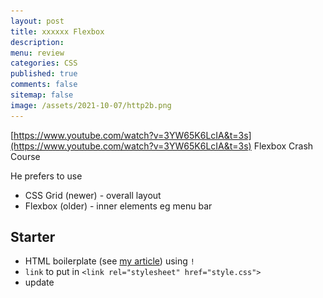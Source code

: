 ```yaml
---
layout: post
title: xxxxxx Flexbox 
description: 
menu: review
categories: CSS 
published: true 
comments: false     
sitemap: false
image: /assets/2021-10-07/http2b.png
---
```


<!-- ## Introduction. -->

<!-- [![alt text](/assets/2021-08-04/local.jpg "local")](/assets/2021-08-04/local.jpg) -->
<!-- [![alt text](/assets/2021-10-22/email-cover.jpg "email"){:width="800px"}](/assets/2021-10-22/email-cover.jpg) -->
<!-- [![alt text](/assets/2021-10-22/email-cover.jpg "Thanks to Solen Feyissa on unsplash - https://unsplash.com/@solenfeyissa")](https://unsplash.com/@solenfeyissa) -->


[https://www.youtube.com/watch?v=3YW65K6LcIA&t=3s](https://www.youtube.com/watch?v=3YW65K6LcIA&t=3s) Flexbox Crash Course

He prefers to use

- CSS Grid (newer) - overall layout
- Flexbox (older) - inner elements eg menu bar

## Starter

- HTML boilerplate (see [my article](/2021/10/20/vs-code-abbreviations-with-emmet)) using `!`
- `link` to put in `<link rel="stylesheet" href="style.css">`
- update <title>
- `.flex-container` Emmet to generate class
- `.item*3{Item $}` Generate

```html
<!DOCTYPE html>
<html lang="en">

<head>
  <meta charset="UTF-8">
  <meta http-equiv="X-UA-Compatible" content="IE=edge">
  <meta name="viewport" content="width=device-width, initial-scale=1.0">
  <link rel="stylesheet" href="style.css">
  <title>Flexbox Crash Course</title>
</head>

<body>
  <div class="flex-container">
    <div class="item">Item 1</div>
    <div class="item">Item 2</div>
    <div class="item">Item 3</div>
  </div>
</body>

</html>
```
- Shift-Alt-F - format in vscode

- CSS boilerplate

```css
/* universal selector reset */
* {
  box-sizing: border-box;
  margin: 0;
  padding: 0;
}

body {
  font-family: Arial, Helvetica, sans-serif;
}

.flex-container {
  display: flex;
  /* row is default, column */
  flex-direction: row;
  background-color: #f4f4f4;;
}

/* item class */
.item {
  width: 100px;
  height: 100px;
  background: #254de4;;
  color: #fff;
  /* all around */
  margin: 10px;
}

```

[![alt text](/assets/2022-01-25/flex.jpg "flex")](/assets/2022-01-25/flex.jpg)

A flex container with 3 items.

## justify-content

Use this on the flex container, not the items

This pertains to the main axis eg on row which we're on now, this will be horizontal.

```css
.flex-container {
  display: flex;
  background-color: #f4f4f4;;
  /* Always on the main axis */
  justify-content: end;
}
```

[![alt text](/assets/2022-01-25/jc.jpg "jc")](/assets/2022-01-25/jc.jpg)

start, end, center, space-around, space-between

## align-items

This is to align on the cross axis. For example if we want to align items vertically here.

We need a height on the container.

```css
.flex-container {
  height: 400px;
  display: flex;
  background-color: #f4f4f4;;
  /* Always on the main axis */
  justify-content: space-between;
  /* Always on the cross axis */
  align-items: center;
}
```

[![alt text](/assets/2022-01-25/ai.jpg "ai")](/assets/2022-01-25/ai.jpg)

## align-self

If want to align one of the boxes only.

```css
/* pseudo selector */
.item:nth-of-type(3) {
  align-self: end;
}
```

[![alt text](/assets/2022-01-25/nth.jpg "nth")](/assets/2022-01-25/nth.jpg)

## Center text

A flex within a flex to center the text

So a flex item is a flex container too.

This is an easier way of centering a div.

```css
/* item class */
.item {
  width: 100px;
  height: 100px;
  background: #254de4;;
  color: #fff;
  /* all around */
  margin: 10px;

  /* Centering the div */
  display: flex;
  /* Main axis */
  justify-content: center;
  /* Cross axis */
  align-items: center;
}
```

[![alt text](/assets/2022-01-25/cen.jpg "cen")](/assets/2022-01-25/cen.jpg)


## Flex-wrap

On the container

If it can't fit another 100px box on the page it will wrap (responsiveness), but media queries later

```css
.flex-container {
  display: flex;
  background-color: #f4f4f4;;
  /* Main axis */
  /* justify-content: space-between; */
  /* Cross axis */
  /* align-items: center; */
  flex-wrap: wrap;
}
```

[![alt text](/assets/2022-01-25/wrap.jpg "wrap")](/assets/2022-01-25/wrap.jpg)

If no flex-wrap it will squish up.

## Order

eg if text image, then image text

Pesudo selectors

## Widths

```css
.item {
  /* width: 100px; */
  flex-basis: 100px;
  height: 100px;
  background: #254de4;;
  color: #fff;
  /* all around */
  margin: 10px;

  /* Centering the div */
  display: flex;
  /* Main axis */
  justify-content: center;
  /* Cross axis */
  align-items: center;
}

/* pseudo selector */
.item:nth-of-type(1) {
}
.item:nth-of-type(2) {
  flex-basis: 200px;
}
.item:nth-of-type(3) {
}
```

[![alt text](/assets/2022-01-25/basis.jpg "basis")](/assets/2022-01-25/basis.jpg)

Similar to width.

## flex-grow

Grow to fill (starting at flex-basis as above at 100px), at different rates

```css
/* pseudo selector */
.item:nth-of-type(1) {
  flex-grow: 1;
}
.item:nth-of-type(2) {
  /* want this one bigger */
  /* grows at a larger rate */
  flex-grow: 2;
}
.item:nth-of-type(3) {
  flex-grow: 1;
}
```
[![alt text](/assets/2022-01-25/grow.jpg "grow")](/assets/2022-01-25/grow.jpg)

Could put in flex-basis: 200px to make sure one of them.

## grow shrink basis shorthand

```css
.item {
  /* Grow Shrink basis */
  /* flex: 1 0 100px; */
  /* Shorthand for above */
  flex: 1;
}

```

[![alt text](/assets/2022-01-25/short.jpg "short")](/assets/2022-01-25/short.jpg)

Very handy to get multiple boxes. eg cards

## Real project

Doing the html first

- `nav.navbar`
- `ul.nav`





## Final

[![alt text](/assets/2022-01-25/cont.jpg "container")](/assets/2022-01-25/cont.jpg)

```html
<!-- Flex container -->
<div class="container">
  <!-- Flex items will go into a horizontal row-->
  <div class="logo">Flexbox</div>
  <ul class="nav">
    <li>
      <a href="#">Home</a>
    </li>
    <li>
      <a href="#">About</a>
    </li>
    <li>
      <a href="#">Contact</a>
    </li>
  </ul>
</div>
```

and css

```css
.container {
  /* default property: row  */
  /* flex-direction: column; */
  max-width: 1100px;
  margin: 0 auto;
  padding: 0 30px;
}
```

[![alt text](/assets/2022-01-25/axis.jpg "axis")](/assets/2022-01-25/axis.jpg)

Some alignment properties we will use depend on whether direction is row or column


Flex container

Flex item








## OLD

Whilst creating a splash screen, one of the harder parts was figuring out the layout.

I'm ignoring responsiveness for now, and focussing on layout.

[/2021/10/08/css-for-developers#flexbox](/2021/10/08/css-for-developers#flexbox) 

[https://css-tricks.com/snippets/css/a-guide-to-flexbox/](https://css-tricks.com/snippets/css/a-guide-to-flexbox/)

```html
<div class="columns">

  <!-- column 1 -->
  <div class="column">
    <h3>HTML</h3>
    <p>Magna fringilla urna porttitor rhoncus dolor purus. Malesuada bibendum arcu vitae
       elementum. Purus sit amet volutpat consequat. </p>
  </div>

  <!-- column 2 -->
  <div class="column">
    <h3>CSS</h3>
    <p>Magna fringilla urna porttitor rhoncus dolor purus. Malesuada bibendum arcu vitae
       elementum. Purus sit amet volutpat consequat. </p>
  </div>

  <!-- column 3 -->
  <div class="column">
    <h3>And More!</h3>
    <p>Magna fringilla urna porttitor rhoncus dolor purus. Malesuada bibendum arcu vitae
       elementum. Purus sit amet volutpat consequat. </p>
  </div>

</div> <!-- / columns -->
```

and css

```css
.columns {
  width: 750px; 
  display: flex;
}

.column {
  margin:5px;
}
```
which gives nice columns

[![alt text](/assets/2021-10-29/columns.jpg "columns")](/assets/2021-10-29/columns.jpg)

## Make Full Width

```css
.columns {
  width: 100%; 
  display: flex;
}

```
[![alt text](/assets/2021-10-29/100.jpg "100")](/assets/2021-10-29/100.jpg)

This is how I made this screen:

[![alt text](/assets/2021-10-29/menu.jpg "menu")](/assets/2021-10-29/menu.jpg)

Which is 2 columns.

The Dashboard and GitHub are spans ie inline, in the same column. Spacing is done via margins and padding.


## Stack (not flexbox)

[![alt text](/assets/2021-10-29/buttons.jpg "buttons")](/assets/2021-10-29/buttons.jpg)

```html
<div class="container">
  <a href="#">
    <p class="button-blue">READ ABOUT THE FUND RAISE</p>
  </a>
  <a href="#">
    <p class="button-black">GET NOTIFIED WHEN V1.0 SHIPS</p>
  </a>
</div>
```
css:
```css
.container {
  padding: 10px 10px;
  /* left and right margins are auto, so will centre hoizontally */
  margin: 0 auto;
  /* need a max width for margin to work */
  max-width: 590px;
}

.button-blue {
  background-color: #3992FF;
  color: white;
  text-align: center;
  padding: 20px;
  border-radius: 5px;
}
```
As I'm using block elements here (p tags) it gets stacked automatically. So I don't need to use flexbox.

## Nested Flex Containers

[https://www.quackit.com/css/flexbox/tutorial/nested_flex_containers.cfm](https://www.quackit.com/css/flexbox/tutorial/nested_flex_containers.cfm)